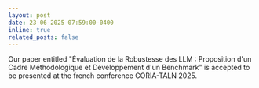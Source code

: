 ```yaml
---
layout: post
date: 23-06-2025 07:59:00-0400
inline: true
related_posts: false
---
```


Our paper entitled "Évaluation de la Robustesse des LLM : Proposition d'un Cadre Méthodologique et Développement d'un Benchmark" is accepted to be presented at the french conference CORIA-TALN 2025.